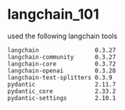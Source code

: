 # langchain_101
used the following langchain tools
```
langchain                0.3.27
langchain-community      0.3.27
langchain-core           0.3.72
langchain-openai         0.3.28
langchain-text-splitters 0.3.9
pydantic                 2.11.7
pydantic_core            2.33.2
pydantic-settings        2.10.1
```